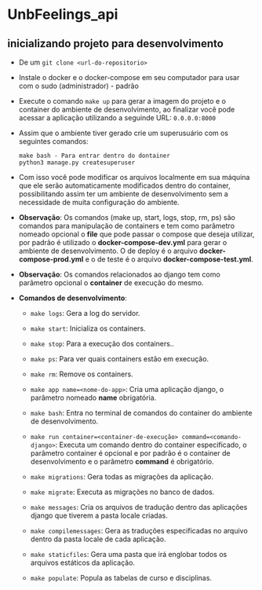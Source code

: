 # UnbFeelings_api

## inicializando projeto para desenvolvimento

* De um ```git clone <url-do-repositorio>```

* Instale o docker e o docker-compose em seu computador para usar com o sudo (administrador) - padrão

* Execute o comando ```make up``` para gerar a imagem do projeto e o container do ambiente de desenvolvimento,
ao finalizar você pode acessar a aplicação utilizando a seguinde URL: ```0.0.0.0:8000```

* Assim que o ambiente tiver gerado crie um superusuário com os seguintes comandos:

  ```
  make bash - Para entrar dentro do dontainer
  python3 manage.py createsuperuser
  ```

* Com isso você pode modificar os arquivos localmente em sua máquina que ele serão automaticamente modificados dentro do container, possibilitando assim ter um ambiente de desenvolvimento sem a necessidade de muita configuração do ambiente.

* **Observação**: Os comandos (make up, start, logs, stop, rm, ps) são comandos para manipulação de containers e tem como parâmetro nomeado opcional o **file** que pode passar o compose que deseja utilizar, por padrão é utilizado o **docker-compose-dev.yml** para gerar o ambiente de desenvolvimento. O de deploy é o arquivo **docker-compose-prod.yml** e o de teste é o arquivo **docker-compose-test.yml**.

* **Observação**: Os comandos relacionados ao django tem como parâmetro opcional o **container** de execução do mesmo.

* **Comandos de desenvolvimento**:

  - ```make logs```: Gera a log do servidor.

  - ```make start```: Inicializa os containers.

  - ```make stop```: Para a execução dos containers..

  - ```make ps```: Para ver quais containers estão em execução.

  - ```make rm```: Remove os containers.

  - ```make app name=<nome-do-app>```: Cria uma aplicação django, o parâmetro nomeado **name** obrigatória.

  - ```make bash```: Entra no terminal de comandos do container do ambiente de desenvolvimento.

  - ```make run container=<container-de-execução> command=<comando-django>```: Executa um comando dentro do
    container especificado, o parâmetro container é opcional e por padrão é o container de desenvolvimento
    e o parâmetro **command** é obrigatório.

  - ```make migrations```: Gera todas as migrações da aplicação.

  - ```make migrate```: Executa as migrações no banco de dados.

  - ```make messages```: Cria os arquivos de tradução dentro das aplicações django que tiverem a pasta locale criadas.

  - ```make compilemessages```: Gera as traduções especificadas no arquivo dentro da pasta locale de cada aplicação.

  - ```make staticfiles```: Gera uma pasta que irá englobar todos os arquivos estáticos da aplicação.

  - ```make populate```: Popula as tabelas de curso e disciplinas.
